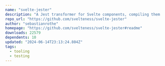 ```yaml
---
name: "svelte-jester"
description: "A Jest transformer for Svelte components, compiling them before tests."
repo_url: "https://github.com/svelteness/svelte-jester"
author: "sebastianrothe"
homepage: "https://github.com/svelteness/svelte-jester#readme"
downloads: 22579
dependents: 10
updated: "2024-06-14T23:13:24.804Z"
tags: 
  - tooling
  - testing
---
```


